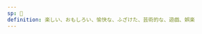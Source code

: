 ```yaml
---
sp: 󱤻
definition: 楽しい、おもしろい、愉快な、ふざけた、芸術的な、遊戯、娯楽
---
```

<!-- musi are the things we do for fun. the ways that we've played and entertained ourselves throughout history. musi is fun and entertainment. -->